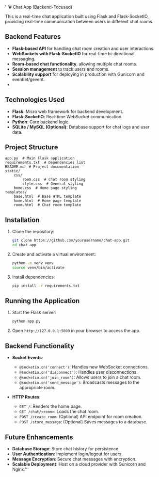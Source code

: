 '''# Chat App (Backend-Focused)

This is a real-time chat application built using Flask and Flask-SocketIO, providing real-time communication between users in different chat rooms.

## Backend Features

- **Flask-based API** for handling chat room creation and user interactions.
- **WebSockets with Flask-SocketIO** for real-time bi-directional messaging.
- **Room-based chat functionality**, allowing multiple chat rooms.
- **Session management** to track users and rooms.
- **Scalability support** for deploying in production with Gunicorn and eventlet/gevent.
-

## Technologies Used

- **Flask**: Micro web framework for backend development.
- **Flask-SocketIO**: Real-time WebSocket communication.
- **Python**: Core backend logic.
- **SQLite / MySQL (Optional)**: Database support for chat logs and user data.


## Project Structure

```
app.py  # Main Flask application
requirements.txt  # Dependencies list
README.md  # Project documentation
static/
    css/
        room.css  # Chat room styling
        style.css  # General styling
    home.css  # Home page styling
templates/
    base.html  # Base HTML template
    home.html  # Home page template
    room.html  # Chat room template
```  

## Installation

1. Clone the repository:
    ```sh
    git clone https://github.com/yourusername/chat-app.git
    cd chat-app
    ```

2. Create and activate a virtual environment:
    ```sh
    python -m venv venv
    source venv/bin/activate  
    ```

3. Install dependencies:
    ```sh
    pip install -r requirements.txt
    ```

## Running the Application

1. Start the Flask server:
    ```sh
    python app.py
    ```

2. Open `http://127.0.0.1:5000` in your browser to access the app.

## Backend Functionality

- **Socket Events**:
  - `@socketio.on('connect')`: Handles new WebSocket connections.
  - `@socketio.on('disconnect')`: Handles user disconnections.
  - `@socketio.on('join_room')`: Allows users to join a chat room.
  - `@socketio.on('send_message')`: Broadcasts messages to the appropriate room.

- **HTTP Routes**:
  - `GET /`: Renders the home page.
  - `GET /chat/<room>`: Loads the chat room.
  - `POST /create_room`: (Optional) API endpoint for room creation.
  - `POST /store_message`: (Optional) Saves messages to a database.

## Future Enhancements

- **Database Storage**: Store chat history for persistence.
- **User Authentication**: Implement login/logout for users.
- **Message Encryption**: Secure chat messages with encryption.
- **Scalable Deployment**: Host on a cloud provider with Gunicorn and Nginx.'''

 


